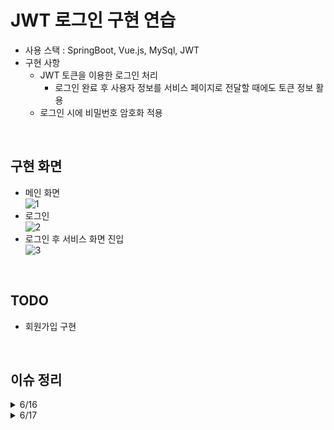 # JWT 로그인 구현 연습

- 사용 스택 : SpringBoot, Vue.js, MySql, JWT
- 구현 사항
    - JWT 토큰을 이용한 로그인 처리
        - 로그인 완료 후 사용자 정보를 서비스 페이지로 전달할 때에도 토큰 정보 활용
    - 로그인 시에 비밀번호 암호화 적용

<br>

## 구현 화면
- 메인 화면 <br>
![1](https://github.com/zeomzzz/jwt_login_practice/assets/107301060/9174e7d0-4c76-4d14-b01e-05c13c22fb7f)
- 로그인 <br>
![2](https://github.com/zeomzzz/jwt_login_practice/assets/107301060/3fcdada4-1b47-43c8-a0a5-b30bc004a8ed)
- 로그인 후 서비스 화면 진입 <br>
![3](https://github.com/zeomzzz/jwt_login_practice/assets/107301060/0babcfac-a9b0-4e6c-b0ea-1acc7993ce12)

<br>

## TODO

- 회원가입 구현

<br>

## 이슈 정리

<details>
  <summary>6/16</summary>
  
- [X] git에 node modules ignore 안됨 
- [X] front에서 input 받아서 ServiceImpl까지 잘 들고감. 그런데 mapper에서 조회가 안됨(swagger도) 있는 id인데 자꾸 nullPointer Error
      <br>- mapper에서 DTO 속성과 컬럼명 안 맞는 것 ALIAS로 처리
      <br>- front에서 user 넘길 때, id, pw를 js 객체로 하나씩 매핑해서 넘겨줌
  
</details>

<details>
  <summary>6/17</summary>
  
- [X] JWT 로그인 구현 완료
- [X] 프론트 수정 필요
  
</details>
